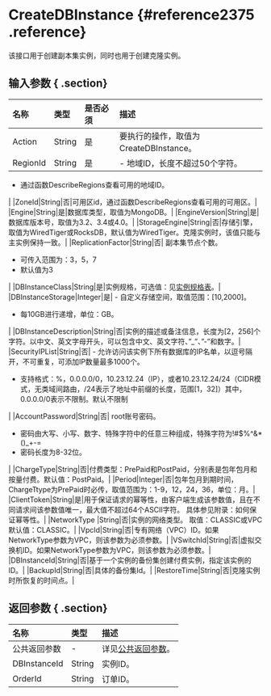 # CreateDBInstance {#reference2375 .reference}

该接口用于创建副本集实例，同时也用于创建克隆实例。

## 输入参数 { .section}

|名称|类型|是否必须|描述|
|:-|:-|:---|:-|
|Action|String|是|要执行的操作，取值为CreateDBInstance。|
|RegionId|String|是| -   地域ID，长度不超过50个字符。
-   通过函数DescribeRegions查看可用的地域ID。

 |
|ZoneId|String|否|可用区id，通过函数DescribeRegions查看可用的可用区。|
|Engine|String|是|数据库类型，取值为MongoDB。|
|EngineVersion|String|是|数据库版本号，取值为3.2、3.4或4.0。|
|StorageEngine|String|否|存储引擎，取值为WiredTiger或RocksDB，默认值为WiredTiger。克隆实例时，该值只能与主实例保持一致。|
|ReplicationFactor|String|否| 副本集节点个数。

 -   可传入范围为：3，5，7
-   默认值为3

 |
|DBInstanceClass|String|是|实例规格，可选值：见[实例规格表](cn.zh-CN/API参考/附表/实例规格表.md#)。|
|DBInstanceStorage|Integer|是| -   自定义存储空间，取值范围：\[10,2000\]。
-   每10GB进行递增，单位：GB。

 |
|DBInstanceDescription|String|否|实例的描述或备注信息，长度为\[2，256\]个字符。以中文、英文字母开头，可以包含中文、英文字符、”\_”、”-”和数字。|
|SecurityIPList|String|否| -   允许访问该实例下所有数据库的IP名单，以逗号隔开，不可重复，可添加IP数量最多1000个。
-   支持格式：%，0.0.0.0/0，10.23.12.24（IP），或者10.23.12.24/24（CIDR模式，无类域间路由，/24表示了地址中前缀的长度，范围\[1，32\]）其中，0.0.0.0/0表示不限制。默认不限制

 |
|AccountPassword|String|否| root账号密码。

 -   密码由大写、小写、数字、特殊字符中的任意三种组成，特殊字符为!\#$%^&\*\(\)\_+-=
-   密码长度为8-32位。

 |
|ChargeType|String|否|付费类型：PrePaid和PostPaid，分别表是包年包月和按量付费。默认值：PostPaid。|
|Period|Integer|否|包年包月到期时间，ChargeTtype为PrePaid时必传，取值范围为：1-9，12，24，36，单位：月。|
|ClientToken|String|是|用于保证请求的幂等性，由客户端生成该参数值，且在不同请求间该参数值唯一，最大值不超过64个ASCII字符。 具体参见附录：如何保证幂等性。|
|NetworkType |String|否|实例的网络类型。 取值：CLASSIC或VPC 默认值：CLASSIC。|
|VpcId|String|否|专有网络（VPC）ID。如果NetworkType参数为VPC，则该参数为必须参数。|
|VSwitchId|String|否|虚拟交换机ID。如果NetworkType参数为VPC，则该参数为必须参数。|
|DBInstanceId|String|否|基于一个实例的备份集创建付费实例，指定该实例的ID。|
|BackupId|String|否|具体的备份集Id。|
|RestoreTime|String|否|克隆实例时所恢复的时间点。|

## 返回参数 { .section}

|名称|类型|描述|
|:-|:-|:-|
|公共返回参数|-|详见[公共返回参数](cn.zh-CN/API参考/公共参数.md#)。|
|DBInstanceId|String|实例ID。|
|OrderId|String|订单ID。|

